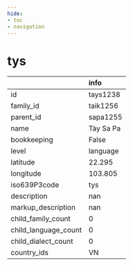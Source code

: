 ```yaml
---
hide:
- toc
- navigation
---
```

# tys
|                      | info      |
|:---------------------|:----------|
| id                   | tays1238  |
| family_id            | taik1256  |
| parent_id            | sapa1255  |
| name                 | Tày Sa Pa |
| bookkeeping          | False     |
| level                | language  |
| latitude             | 22.295    |
| longitude            | 103.805   |
| iso639P3code         | tys       |
| description          | nan       |
| markup_description   | nan       |
| child_family_count   | 0         |
| child_language_count | 0         |
| child_dialect_count  | 0         |
| country_ids          | VN        |